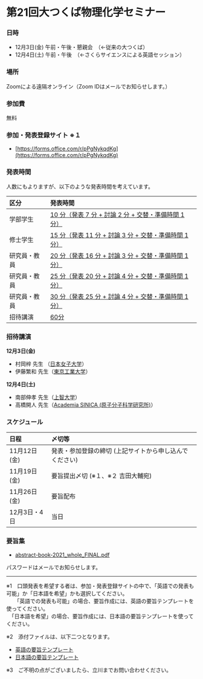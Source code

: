 # 第21回大つくば物理化学セミナー

### 日時

- 12月3日(金) 午前・午後・懇親会　（←従来の大つくば）
- 12月4日(土) 午前・午後　（←さくらサイエンスによる英語セッション）
   
### 場所

Zoomによる遠隔オンライン（Zoom IDはメールでお知らせします。）

### 参加費

無料

### 参加・発表登録サイト ※１

- [https://forms.office.com/r/pPgNykqdKg](https://forms.office.com/r/pPgNykqdKg)

### 発表時間

人数にもよりますが、以下のような発表時間を考えています。

|区分|発表時間|
|:---|:---|
|学部学生|[10 分（発表 7 分 + 討論 2 分 + 交替・準備時間 1 分）](http://maruta.github.io/timekeeper/#t1=07:00&t2=09:00&t3=10:00&m=%E7%99%BA%E8%A1%A8%207%20%E5%88%86%20%2B%20%E8%A8%8E%E8%AB%96%202%20%E5%88%86%20%2B%20%E4%BA%A4%E6%9B%BF%201%20%E5%88%86)|
|修士学生|[15 分（発表 11 分 + 討論 3 分 + 交替・準備時間 1 分）](http://maruta.github.io/timekeeper/#t1=11:00&t2=14:00&t3=15:00&m=%E7%99%BA%E8%A1%A8%2011%20%E5%88%86%20%2B%20%E8%A8%8E%E8%AB%96%203%20%E5%88%86%20%2B%20%E4%BA%A4%E6%9B%BF%201%20%E5%88%86)|
|研究員・教員|[20 分（発表 16 分 + 討論 3 分 + 交替・準備時間 1 分）](http://maruta.github.io/timekeeper/#t1=16:00&t2=19:00&t3=20:00&m=%E7%99%BA%E8%A1%A8%2016%20%E5%88%86%20%2B%20%E8%A8%8E%E8%AB%96%203%20%E5%88%86%20%2B%20%E4%BA%A4%E6%9B%BF%201%20%E5%88%86)|
|研究員・教員|[25 分（発表 20 分 + 討論 4 分 + 交替・準備時間 1 分）](http://maruta.github.io/timekeeper/#t1=20:00&t2=24:00&t3=25:00&m=%E7%99%BA%E8%A1%A8%2020%20%E5%88%86%20%2B%20%E8%A8%8E%E8%AB%96%204%20%E5%88%86%20%2B%20%E4%BA%A4%E6%9B%BF%201%20%E5%88%86)|
|研究員・教員|[30 分（発表 25 分 + 討論 4 分 + 交替・準備時間 1 分）](http://maruta.github.io/timekeeper/#t1=25:00&t2=29:00&t3=30:00&m=%E7%99%BA%E8%A1%A8%2020%20%E5%88%86%20%2B%20%E8%A8%8E%E8%AB%96%204%20%E5%88%86%20%2B%20%E4%BA%A4%E6%9B%BF%201%20%E5%88%86)|
|招待講演|[60分](http://maruta.github.io/timekeeper/#t1=60:00&t2=60:00&t3=60:00&m=60%E5%88%86)|

### 招待講演

__12月3日(金)__
- 村岡梓 先生 （[日本女子大学](http://mcm-www.jwu.ac.jp/~muraoka/)）
- 伊藤繁和 先生（[東京工業大学](http://www.sito-cap.mac.titech.ac.jp/)）

__12月4日(土)__
- 南部伸孝 先生（[上智大学](http://pweb.cc.sophia.ac.jp/nanbu_lab)）
- 高橋開人 先生（[Academia SINICA (原子分子科学研究所)](https://labs.iams.sinica.edu.tw/project/kaito)）

### スケジュール

|日程|〆切等|
|:---|:---|
|11月12日(金)|発表・参加登録の締切 (上記サイトから申し込んでください)|
|11月19日(金)|要旨提出〆切 (※１、※２ 吉田大輔宛)|
|11月26日(金)|要旨配布|
|12月3日・4日|当日|

### 要旨集

- [abstract-book-2021_whole_FINAL.pdf](https://github.com/ycuqpc/daitsukuba2021/files/7632472/abstract-book-2021_whole_FINAL.pdf)

パスワードはメールでお知らせします。

---

※1　口頭発表を希望する者は、参加・発表登録サイトの中で、「英語での発表も可能」か「日本語を希望」かも選択してください。<br>
　　「英語での発表も可能」の場合、要旨作成には、英語の要旨テンプレートを使ってください。<br>
  　「日本語を希望」の場合、要旨作成には、日本語の要旨テンプレートを使ってください。
   
※2　添付ファイルは、以下二つとなります。
- [英語の要旨テンプレート](https://github.com/ycuqpc/daitsukuba2021/files/7520386/abstract_template_2021en.docx)
- [日本語の要旨テンプレート](https://github.com/ycuqpc/daitsukuba2021/files/7520387/abstract_template_2021jp.docx)

 
※3　ご不明の点がございましたら、立川までお問い合わせください。
